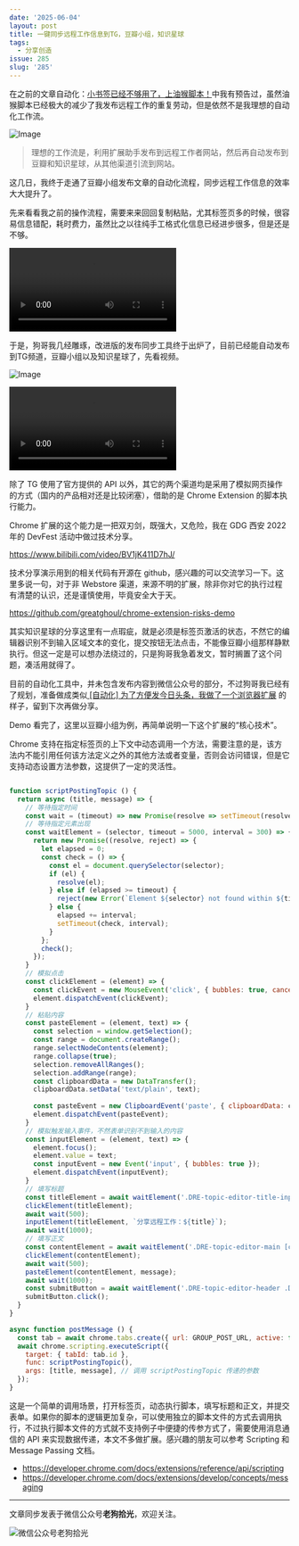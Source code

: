```yaml
---
date: '2025-06-04'
layout: post
title: 一键同步远程工作信息到TG，豆瓣小组，知识星球
tags:
  - 分享创造
issue: 285
slug: '285'
---
```


在之前的文章自动化：[小书签已经不够用了，上油猴脚本！](https://www.anl.gg/post/276/)中我有预告过，虽然油猴脚本已经极大的减少了我发布远程工作的重复劳动，但是依然不是我理想的自动化工作流。

![Image](https://github.com/user-attachments/assets/7e2eb417-a70e-418b-8c4f-f0d8cb5b7949)

> 理想的工作流是，利用扩展助手发布到远程工作者网站，然后再自动发布到豆瓣和知识星球，从其他渠道引流到网站。

这几日，我终于走通了豆瓣小组发布文章的自动化流程，同步远程工作信息的效率大大提升了。

先来看看我之前的操作流程，需要来来回回复制粘贴，尤其标签页多的时候，很容易信息错配，耗时费力，虽然比之以往纯手工格式化信息已经进步很多，但是还是不够。

<video controls src="https://github.com/user-attachments/assets/18386650-6012-48e8-9070-66a0c5bf7034"></video>

于是，狗哥我几经雕琢，改进版的发布同步工具终于出炉了，目前已经能自动发布到TG频道，豆瓣小组以及知识星球了，先看视频。

![Image](https://github.com/user-attachments/assets/3f201757-bcf2-4ed2-aaac-b63ff0b06585)

<video controls src="https://github.com/user-attachments/assets/ddc4df92-97bb-4f99-a8d1-7e03be2d6f87"></video>

除了 TG 使用了官方提供的 API 以外，其它的两个渠道均是采用了模拟网页操作的方式（国内的产品相对还是比较闭塞），借助的是 Chrome Extension 的脚本执行能力。

Chrome 扩展的这个能力是一把双刃剑，既强大，又危险，我在 GDG 西安 2022 年的 DevFest 活动中做过技术分享。

https://www.bilibili.com/video/BV1jK411D7hJ/

技术分享演示用到的相关代码有开源在 github，感兴趣的可以交流学习一下。这里多说一句，对于非 Webstore 渠道，来源不明的扩展，除非你对它的执行过程有清楚的认识，还是谨慎使用，毕竟安全大于天。

https://github.com/greatghoul/chrome-extension-risks-demo

其实知识星球的分享这里有一点瑕疵，就是必须是标签页激活的状态，不然它的编辑器识别不到输入区域文本的变化，提交按钮无法点击，不能像豆瓣小组那样静默执行。但这一定是可以想办法绕过的，只是狗哥我急着发文，暂时搁置了这个问题，凑活用就得了。

目前的自动化工具中，并未包含发布内容到微信公众号的部分，不过狗哥我已经有了规划，准备做成类似[ [自动化] 为了方便发今日头条，我做了一个浏览器扩展](https://www.anl.gg/post/280/) 的样子，留到下次再做分享。

Demo 看完了，这里以豆瓣小组为例，再简单说明一下这个扩展的“核心技术”。

Chrome 支持在指定标签页的上下文中动态调用一个方法，需要注意的是，该方法内不能引用任何该方法定义之外的其他方法或者变量，否则会访问错误，但是它支持动态设置方法参数，这提供了一定的灵活性。

```js

function scriptPostingTopic () {
  return async (title, message) => {
    // 等待指定时间
    const wait = (timeout) => new Promise(resolve => setTimeout(resolve, timeout));
    // 等待指定元素出现
    const waitElement = (selector, timeout = 5000, interval = 300) => {
      return new Promise((resolve, reject) => {
        let elapsed = 0;
        const check = () => {
          const el = document.querySelector(selector);
          if (el) {
            resolve(el);
          } else if (elapsed >= timeout) {
            reject(new Error(`Element ${selector} not found within ${timeout}ms`));
          } else {
            elapsed += interval;
            setTimeout(check, interval);
          }
        };
        check();
      });
    }
    // 模拟点击
    const clickElement = (element) => {
      const clickEvent = new MouseEvent('click', { bubbles: true, cancelable: true, view: window });
      element.dispatchEvent(clickEvent);
    }
    // 粘贴内容
    const pasteElement = (element, text) => {
      const selection = window.getSelection();
      const range = document.createRange();
      range.selectNodeContents(element);
      range.collapse(true);
      selection.removeAllRanges();
      selection.addRange(range);
      const clipboardData = new DataTransfer();
      clipboardData.setData('text/plain', text);
      
      const pasteEvent = new ClipboardEvent('paste', { clipboardData: clipboardData, bubbles: true, cancelable: true });
      element.dispatchEvent(pasteEvent);
    }
    // 模拟触发输入事件，不然表单识别不到输入的内容
    const inputElement = (element, text) => {
      element.focus();
      element.value = text;
      const inputEvent = new Event('input', { bubbles: true });
      element.dispatchEvent(inputEvent);
    }
    // 填写标题
    const titleElement = await waitElement('.DRE-topic-editor-title-inputor');
    clickElement(titleElement);
    await wait(500);
    inputElement(titleElement, `分享远程工作：${title}`);
    await wait(1000);
    // 填写正文
    const contentElement = await waitElement('.DRE-topic-editor-main [contenteditable="true"]');
    clickElement(contentElement);
    await wait(500);
    pasteElement(contentElement, message);
    await wait(1000);
    const submitButton = await waitElement('.DRE-topic-editor-header .DRE-primary-button');
    submitButton.click();
  }
}

async function postMessage () {
  const tab = await chrome.tabs.create({ url: GROUP_POST_URL, active: false });
  await chrome.scripting.executeScript({
    target: { tabId: tab.id },
    func: scriptPostingTopic(),
    args: [title, message], // 调用 scriptPostingTopic 传递的参数
  });
}
```

这是一个简单的调用场景，打开标签页，动态执行脚本，填写标题和正文，并提交表单。如果你的脚本的逻辑更加复杂，可以使用独立的脚本文件的方式去调用执行，不过执行脚本文件的方式就不支持例子中便捷的传参方式了，需要使用消息通信的 API 来实现数据传递，本文不多做扩展。感兴趣的朋友可以参考 Scripting 和 Message Passing 文档。

- https://developer.chrome.com/docs/extensions/reference/api/scripting
- https://developer.chrome.com/docs/extensions/develop/concepts/messaging


---

文章同步发表于微信公众号**老狗拾光**，欢迎关注。

![微信公众号老狗拾光](https://github.com/user-attachments/assets/1a652b8b-7f5b-4879-af52-65e1fe3f7b4d)
